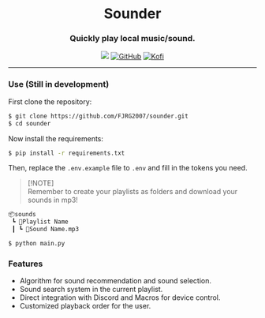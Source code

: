 <div align="center">
  <h1>Sounder</h1>
  <h3>Quickly play local music/sound.</h3>
  <img src="https://img.shields.io/badge/Python-purple?style=for-the-badge&logo=python&logoColor=white"/> 
  <a href="https://github.com/FJRG2007"> <img alt="GitHub" src="https://img.shields.io/badge/GitHub-purple?style=for-the-badge&logo=github&logoColor=white"/></a>
  <a href="https://ko-fi.com/fjrg2007"> <img alt="Kofi" src="https://img.shields.io/badge/Ko--fi-purple?style=for-the-badge&logo=ko-fi&logoColor=white"></a>
  <br />
  <hr />
</div>

### Use (Still in development)

First clone the repository:
```bash
$ git clone https://github.com/FJRG2007/sounder.git
$ cd sounder
```

Now install the requirements:
```bash
$ pip install -r requirements.txt
```

Then, replace the `.env.example` file to `.env` and fill in the tokens you need.

> [!NOTE]\
> Remember to create your playlists as folders and download your sounds in mp3!

```txt
📦sounds
 ┗ 📂Playlist Name
 ┃ ┗ 📜Sound Name.mp3
```

```bash
$ python main.py
```

### Features

- Algorithm for sound recommendation and sound selection.
- Sound search system in the current playlist.
- Direct integration with Discord and Macros for device control.
- Customized playback order for the user.